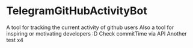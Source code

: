 # TelegramGitHubActivityBot
A tool for tracking the current activity of github users
Also a tool for inspiring or motivating developers :D
Check commitTime via API
Another test x4